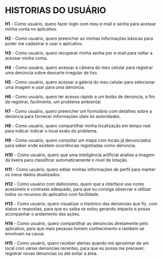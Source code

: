 # HISTORIAS DO USUÁRIO

**H1** - Como usuário, quero fazer login com meu e-mail e senha para acessar minha conta no aplicativo.

**H2** - Como usuário, quero preencher as minhas informações básicas para poder me cadastrar e usar o aplicativo.

**H3** - Como usuário, quero recuperar minha senha por e-mail para voltar a acessar minha conta.

**H4** - Como usuário, quero acessar a câmera do meu celular para registrar uma denúncia sobre descarte irregular de lixo.

**H5** - Como usuário, quero acessar a galeria do meu celular para selecionar uma imagem e usar para uma denúncia.

**H6** - Como usuário, quero ter acesso rápido a um botão de denúncia, a fim de registrar, facilmente, um problema ambiental.

**H7** - Como usuário, quero preencher um formulário com detalhes sobre a denúncia para fornecer informações úteis às autoridades.

**H8** - Como usuário, quero compartilhar minha localização em tempo real para indicar indicar o local exato do problema.

**H9** - Como usuário, quero consultar um mapa com locais já denunciados para saber onde existem ocorrências registradas como denúncia.

**H10** - Como usuário, quero que uma inteligência artificial analise a imagem da lixeira para classificar automaticamente o nível de lotação.

**H11** - Como usuário, quero editar minhas informações de perfil para manter os meus dados atualizados.

**H12** - Como usuário com daltonismo, quero que a interface use cores acessíveis e contraste adequado, para que eu consiga observar e utilizar todos os recursos do aplicativo com facilidade.

**H13** - Como usuário, quero visualizar o histórico das denúncias que fiz, com status e respostas, para que eu saiba se estou gerando impacto e possa acompanhar o andamento das ações.

**H14** - Como usuário, quero compartilhar as denúncias diretamente pelo aplicativo, para que mais pessoas tomem conhecimento e também se envolvam na causa.

**H15** - Como usuário, quero receber alertas quando me aproximar de um local com várias denúncias recentes, para que eu possa me precaver, registrar novas denúncias ou até evitar a área.

